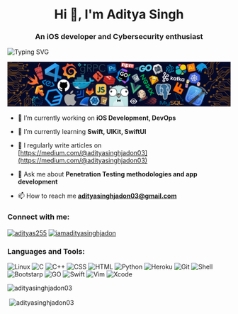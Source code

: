 <h1 align="center">Hi 👋, I'm Aditya Singh</h1>
<h3 align="center">An iOS developer and Cybersecurity enthusiast</h3>
<p align="center">
  
![Typing SVG](https://readme-typing-svg.demolab.com?font=Fira+Code&pause=1000&color=B9CCED&width=435&lines=An+Aspiring+iOS+Developer.;A+Cybersecurity+Enthusiast.)
</p>
<p align="center">
  <img src="https://raw.githubusercontent.com/KevinPatel04/KevinPatel04/master/header.png" alt="Aditya Singh">
 </p>

- 🔭 I’m currently working on **iOS Development, DevOps**

- 🌱 I’m currently learning **Swift, UIKit, SwiftUI**

- 📝 I regularly write articles on [https://medium.com/@adityasinghjadon03](https://medium.com/@adityasinghjadon03)

- 💬 Ask me about **Penetration Testing methodologies and app development**

- 📫 How to reach me **adityasinghjadon03@gmail.com**

<h3 align="left">Connect with me:</h3>
<p align="left">
<a href="https://twitter.com/adityas255" target="blank"><img align="center" src="https://raw.githubusercontent.com/rahuldkjain/github-profile-readme-generator/master/src/images/icons/Social/twitter.svg" alt="adityas255" height="30" width="40" /></a>
<a href="https://instagram.com/iamadityasinghjadon" target="blank"><img align="center" src="https://raw.githubusercontent.com/rahuldkjain/github-profile-readme-generator/master/src/images/icons/Social/instagram.svg" alt="iamadityasinghjadon" height="30" width="40" /></a>
</p>

<h3 align="left">Languages and Tools:</h3>

![Linux](https://img.shields.io/badge/Linux-FCC624.svg?style=for-the-badge&logo=linux&logoColor=black)
![C](https://img.shields.io/badge/C-00599C?style=for-the-badge&logo=c&logoColor=white)
![C++](https://img.shields.io/badge/C%2B%2B-00599C?style=for-the-badge&logo=c%2B%2B&logoColor=white)
![CSS](https://img.shields.io/badge/CSS-239120?&style=for-the-badge&logo=css3&logoColor=white)
![HTML](https://img.shields.io/badge/HTML-239120?style=for-the-badge&logo=html5&logoColor=white)
![Python](https://img.shields.io/badge/Python-3776AB?style=for-the-badge&logo=python&logoColor=white)
![Heroku](https://img.shields.io/badge/Heroku-430098?style=for-the-badge&logo=heroku&logoColor=white)
![Git](https://img.shields.io/badge/GIT-E44C30?style=for-the-badge&logo=git&logoColor=white)
![Shell](https://img.shields.io/badge/Shell_Script-121011?style=for-the-badge&logo=gnu-bash&logoColor=white)
![Bootstarp](https://img.shields.io/badge/Bootstrap-563D7C?style=for-the-badge&logo=bootstrap&logoColor=white)
![GO](https://img.shields.io/badge/Go-00ADD8?style=for-the-badge&logo=go&logoColor=white)
![Swift](https://img.shields.io/badge/Swift-FA7343?style=for-the-badge&logo=swift&logoColor=white)
![Vim](https://img.shields.io/badge/VIM-%2311AB00.svg?&style=for-the-badge&logo=vim&logoColor=white)
![Xcode](https://img.shields.io/badge/Xcode-007ACC?style=for-the-badge&logo=Xcode&logoColor=white)

<p align="left"> <img src="https://komarev.com/ghpvc/?username=adityasinghjadon03&label=Profile%20views&color=0e75b6&style=flat" alt="adityasinghjadon03" /> </p>

<p>&nbsp;<img align="center" src="https://github-readme-stats.vercel.app/api?username=adityasinghjadon03&show_icons=true&locale=en" alt="adityasinghjadon03" /></p>
